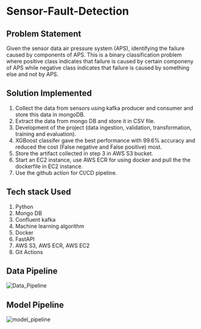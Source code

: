 # Sensor-Fault-Detection

## Problem Statement
Given the sensor data air pressure system (APS), identifying the failure caused by components of APS.
This is a binary classification problem where positive class indicates that failure is caused by certain componeny of APS while negative class indicates that failure is caused by something else and not by APS.

## Solution Implemented

1. Collect the data from sensors using kafka producer and consumer and store this data in mongoDB.
2. Extract the data from mongo DB and store it in CSV file.
3. Development of the project (data ingestion, validation, transformation, training and evaluation).
4. XGBoost classifer gave the best performance with 99.6% accuracy and reduced the cost (False negative and False positive) most.
5. Store the artifact collected in step 3 in AWS S3 bucket.
6. Start an EC2 instance, use AWS ECR for using docker and pull the the dockerfile in EC2 instance.
7. Use the github action for CI/CD pipeline.

## Tech stack Used

1. Python
2. Mongo DB
3. Confluent kafka
4. Machine learning algorithm
5. Docker
6. FastAPI
7. AWS S3, AWS ECR, AWS EC2
8. Git Actions

## Data Pipeline

![Data_Pipeline](https://user-images.githubusercontent.com/108605062/212458362-648a4ec7-ea27-41ef-bbe9-640f3c1cf933.png)

## Model Pipeline

![model_pipeline](https://user-images.githubusercontent.com/108605062/212458377-f0f0a059-33b8-40d7-9cbf-67a351d330ac.png)



